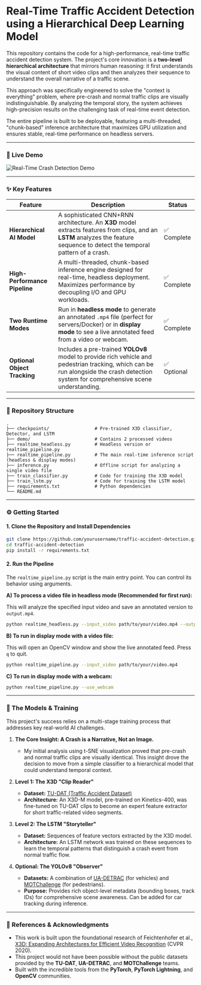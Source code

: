 # Real-Time Traffic Accident Detection using a Hierarchical Deep Learning Model

This repository contains the code for a high-performance, real-time traffic accident detection system. The project's core innovation is a **two-level hierarchical architecture** that mirrors human reasoning: it first understands the visual content of short video clips and then analyzes their sequence to understand the overall narrative of a traffic scene.

This approach was specifically engineered to solve the "context is everything" problem, where pre-crash and normal traffic clips are visually indistinguishable. By analyzing the temporal story, the system achieves high-precision results on the challenging task of real-time event detection.

The entire pipeline is built to be deployable, featuring a multi-threaded, "chunk-based" inference architecture that maximizes GPU utilization and ensures stable, real-time performance on headless servers.

---

### 🎥 Live Demo

![Real-Time Crash Detection Demo](https://i.imgur.com/5krQLsx.gif) 


---

### ✨ Key Features

| Feature                  | Description                                                                                                                                                             | Status      |
| ------------------------ | ----------------------------------------------------------------------------------------------------------------------------------------------------------------------- | ----------- |
| **Hierarchical AI Model**| A sophisticated CNN+RNN architecture. An **X3D** model extracts features from clips, and an **LSTM** analyzes the feature sequence to detect the temporal pattern of a crash. | ✅ Complete |
| **High-Performance Pipeline** | A multi-threaded, chunk-based inference engine designed for real-time, headless deployment. Maximizes performance by decoupling I/O and GPU workloads.                     | ✅ Complete |
| **Two Runtime Modes**      | Run in **headless mode** to generate an annotated `.mp4` file (perfect for servers/Docker) or in **display mode** to see a live annotated feed from a video or webcam. | ✅ Complete |
| **Optional Object Tracking** | Includes a pre-trained **YOLOv8** model to provide rich vehicle and pedestrian tracking, which can be run alongside the crash detection system for comprehensive scene understanding. | ✅ Optional |

---

### 📂 Repository Structure

```
.
├── checkpoints/                 # Pre-trained X3D classifier, Detector, and LSTM
├── demo/                        # Contains 2 processed videos
├── realtime_headless.py         # Headless version or realtime_pipeline.py
├── realtime_pipeline.py         # The main real-time inference script (headless & display modes)
├── inference.py                 # Offline script for analyzing a single video file
├── train_classifier.py          # Code for training the X3D model
├── train_lstm.py                # Code for training the LSTM model
├── requirements.txt             # Python dependencies
└── README.md
```

---

### ⚙️ Getting Started

#### 1. Clone the Repository and Install Dependencies

```bash
git clone https://github.com/yourusername/traffic-accident-detection.git
cd traffic-accident-detection
pip install -r requirements.txt
```

#### 2. Run the Pipeline

The `realtime_pipeline.py` script is the main entry point. You can control its behavior using arguments.

**A) To process a video file in headless mode (Recommended for first run):**

This will analyze the specified input video and save an annotated version to `output.mp4`.

```bash
python realtime_headless.py --input_video path/to/your/video.mp4 --output_video output.mp4
```

**B) To run in display mode with a video file:**

This will open an OpenCV window and show the live annotated feed. Press `q` to quit.

```bash
python realtime_pipeline.py --input_video path/to/your/video.mp4
```

**C) To run in display mode with a webcam:**

```bash
python realtime_pipeline.py --use_webcam
```

---

### 🧠 The Models & Training

This project's success relies on a multi-stage training process that addresses key real-world AI challenges.

1.  **The Core Insight: A Crash is a Narrative, Not an Image.**
    -   My initial analysis using t-SNE visualization proved that pre-crash and normal traffic clips are visually identical. This insight drove the decision to move from a simple classifier to a hierarchical model that could understand temporal context.

2.  **Level 1: The X3D "Clip Reader"**
    -   **Dataset:** [TU-DAT (Traffic Accident Dataset)](<https://www.mdpi.com/1424-8220/25/11/3259>)
    -   **Architecture:** An X3D-M model, pre-trained on Kinetics-400, was fine-tuned on TU-DAT clips to become an expert feature extractor for short traffic-related video segments.

3.  **Level 2: The LSTM "Storyteller"**
    -   **Dataset:** Sequences of feature vectors extracted by the X3D model.
    -   **Architecture:** An LSTM network was trained on these sequences to learn the temporal patterns that distinguish a crash event from normal traffic flow.

4.  **Optional: The YOLOv8 "Observer"**
    -   **Datasets:** A combination of [UA-DETRAC](<https://universe.roboflow.com/rjacaac1/ua-detrac-dataset-10k/dataset/2>) (for vehicles) and [MOTChallenge](<https://motchallenge.net/>) (for pedestrians).
    -   **Purpose:** Provides rich object-level metadata (bounding boxes, track IDs) for comprehensive scene awareness. Can be added for car tracking during inference.

---

### 📑 References & Acknowledgments

-   This work is built upon the foundational research of Feichtenhofer et al., [X3D: Expanding Architectures for Efficient Video Recognition](https://arxiv.org/abs/2004.04730) (CVPR 2020).
-   This project would not have been possible without the public datasets provided by the **TU-DAT**, **UA-DETRAC**, and **MOTChallenge** teams.
-   Built with the incredible tools from the **PyTorch**, **PyTorch Lightning**, and **OpenCV** communities.
